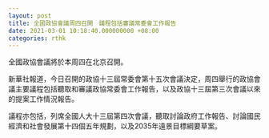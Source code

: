 ```yaml
---
layout: post
title: 全國政協會議周四召開　議程包括審議常委會工作報告
date: 2021-03-01 10:18:40.000000000 +08:00
categories: rthk
---
```


全國政協會議將於本周四在北京召開。

新華社報道，今日召開的政協十三屆常委會第十五次會議決定，周四舉行的政協會議主要議程包括聽取和審議政協常委會工作報告，以及政協十三屆第三次會議以來的提案工作情況報告。

議程亦包括，列席全國人大十三屆第四次會議，聽取討論政府工作報告、討論國民經濟和社會發展第十四個五年規劃，以及2035年遠景目標綱要草案。
